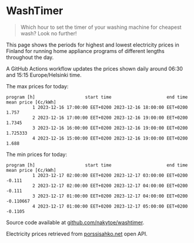 
# WashTimer

> Which hour to set the timer of your washing machine for cheapest wash? Look no further!

This page shows the periods for highest and lowest electricity prices in Finland 
for running home appliance programs of different lengths throughout the day. 

A GitHub Actions workflow updates the prices shown daily around 06:30 and 15:15 Europe/Helsinki time.

The max prices for today:

	program [h]                   start time                     end time mean price [€c/kWh]
	          1 2023-12-16 17:00:00 EET+0200 2023-12-16 18:00:00 EET+0200               1.757
	          2 2023-12-16 17:00:00 EET+0200 2023-12-16 19:00:00 EET+0200              1.7345
	          3 2023-12-16 16:00:00 EET+0200 2023-12-16 19:00:00 EET+0200            1.725333
	          4 2023-12-16 15:00:00 EET+0200 2023-12-16 19:00:00 EET+0200               1.688

The min prices for today:

	program [h]                   start time                     end time mean price [€c/kWh]
	          1 2023-12-17 02:00:00 EET+0200 2023-12-17 03:00:00 EET+0200              -0.111
	          2 2023-12-17 02:00:00 EET+0200 2023-12-17 04:00:00 EET+0200              -0.111
	          3 2023-12-17 01:00:00 EET+0200 2023-12-17 04:00:00 EET+0200           -0.110667
	          4 2023-12-17 01:00:00 EET+0200 2023-12-17 05:00:00 EET+0200             -0.1105


Source code available at [github.com/nakytoe/washtimer](https://github.com/nakytoe/washtimer).

Electricity prices retrieved from [porssisahko.net](https://porssisahko.net/api) open API.
